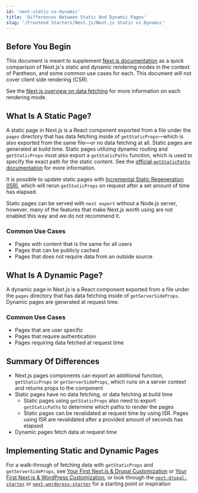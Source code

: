 ```yaml
---
id: 'next-static-vs-dynamic'
title: 'Differences Between Static And Dynamic Pages'
slug: '/Frontend Starters/Next.js/Next.js Static vs Dynamic'
---
```


## Before You Begin

This document is meant to supplement
[Next.js documentation](https://nextjs.org/docs) as a quick comparison of
Next.js's static and dynamic rendering modes in the context of Pantheon, and
some common use cases for each. This document will not cover client side
rendering (CSR).

See the
[Next.js overview on data fetching](https://nextjs.org/docs/basic-features/data-fetching/overview)
for more information on each rendering mode.

## What Is A Static Page?

A static page in Next.js is a React component exported from a file under the
`pages` directory that has data fetching inside of `getStaticProps`—which is
also exported from the same file—or no data fetching at all. Static pages are
generated at build time. Static pages utilizing dynamic routing and
`getStaticProps` must also export a `getStaticPaths` function, which is used to
specify the exact path for the static content. See the
[official `getStaticPaths` documentation](https://nextjs.org/docs/basic-features/data-fetching/get-static-paths)
for more information.

It is possible to update static pages with
[Incremental Static Regeneration (ISR)](https://nextjs.org/docs/basic-features/data-fetching/incremental-static-regeneration),
which will rerun `getStaticProps` on request after a set amount of time has
elapsed.

Static pages can be served with `next export` without a Node.js server, however,
many of the features that make Next.js worth using are not enabled this way and
we do not recommend it.

### Common Use Cases

- Pages with content that is the same for all users
- Pages that can be publicly cached
- Pages that does not require data from an outside source

## What Is A Dynamic Page?

A dynamic page in Next.js is a React component exported from a file under the
`pages` directory that has data fetching inside of `getServerSideProps`. Dynamic
pages are generated at request time.

### Common Use Cases

- Pages that are user specific
- Pages that require authentication
- Pages requiring data fetched at request time

## Summary Of Differences

- Next.js pages components can export an additional function, `getStaticProps`
  or `getServerSideProps`, which runs on a server context and returns props to
  the component
- Static pages have no data fetching, or data fetching at build time
  - Static pages using `getStaticProps` also need to export `getStaticPaths` to
    determine which paths to render the pages
  - Static pages can be revalidated at request time by using ISR. Pages using
    ISR are revalidated after a provided amount of seconds has elapsed
- Dynamic pages fetch data at request time

## Implementing Static and Dynamic Pages

For a walk-through of fetching data with `getStaticProps` and
`getServerSideProps`, see
[Your First Next.js & Drupal Customization](./Next.js%20%2B%20Drupal/your-first-customization.md)
or
[Your First Next.js & WordPress Customization](./Next.js%20%2B%20WordPress/your-first-customization.md),
or look through the
[`next-drupal-starter`](https://github.com/pantheon-systems/decoupled-kit-js/tree/canary/starters/next-drupal-starter/)
or
[`next-wordpress-starter`](https://github.com/pantheon-systems/decoupled-kit-js/tree/canary/starters/next-wordpress-starter)
for a starting point or inspiration
